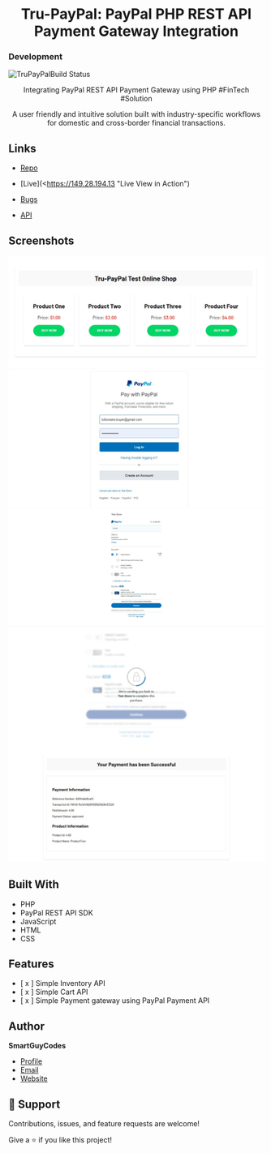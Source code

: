 <h1 align="center">Tru-PayPal: PayPal PHP REST API Payment Gateway Integration </h1>

### Development 
![TruPayPalBuild Status](https://github.com/SmartGuyCodes/Tru-PayPal/actions/workflows/TruPayPalBuild.yml/badge.svg)

<p align="center">
	Integrating PayPal REST API Payment Gateway using PHP #FinTech #Solution
</p>

<p align="center">
	A user friendly and intuitive solution built with industry-specific workflows for domestic and cross-border financial transactions.
</p>

## Links

- [Repo](https://github.com/SmartGuyCodes/Tru-PayPal "Tru-PayPal Repo")

- [Live](<https://149.28.194.13 "Live View in Action")

- [Bugs](https://github.com/SmartGuyCodes/Tru-PayPal/issues "Issues Page")

- [API](<API Link> "API")

## Screenshots

![Home Page](/screenshots/home.jpg "Home Page")
![PayPal Login Page](/screenshots/paypal-login.jpg "PayPal Login Page")
![Payment Confirmation Page](/screenshots/confirm-payment.jpg "Payment Confirmation Page")
![Payment Completion Page](/screenshots/complete-payment.jpg "Payment Completion Page")
![Successful Payment Page](/screenshots/successful-payment.jpg "Successful Payment Page")

## Built With

- PHP
- PayPal REST API SDK
- JavaScript
- HTML
- CSS

## Features

- [ x ] Simple Inventory API
- [ x ] Simple Cart API
- [ x ] Simple Payment gateway using PayPal Payment API

## Author

**SmartGuyCodes**

- [Profile](https://github.com/SmartGuyCodes "SmartGuyCodes")
- [Email](mailto:smartguycodes@gmail.com?subject=Hi "Hi!")
- [Website](https://trucomm.co.ke "Welcome")

## 🤝 Support

Contributions, issues, and feature requests are welcome!

Give a ⭐️ if you like this project!
